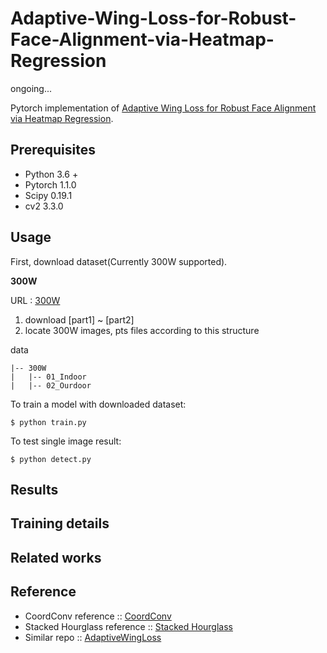 # Adaptive-Wing-Loss-for-Robust-Face-Alignment-via-Heatmap-Regression

ongoing...

Pytorch implementation of [Adaptive Wing Loss for Robust Face Alignment via Heatmap Regression](https://arxiv.org/abs/1904.07399). 

## Prerequisites
+ Python 3.6 +
+ Pytorch 1.1.0
+ Scipy 0.19.1
+ cv2 3.3.0

## Usage

First, download dataset(Currently 300W supported).

**300W**

URL : [300W](https://ibug.doc.ic.ac.uk/resources/300-W/)

1. download [part1] ~ [part2]
2. locate 300W images, pts files according to this structure

data
```
|-- 300W
|   |-- 01_Indoor
|   |-- 02_Ourdoor
```


To train a model with downloaded dataset:

    $ python train.py

To test single image result:

    $ python detect.py


## Results

## Training details

## Related works

## Reference
+ CoordConv reference :: [CoordConv](https://github.com/mkocabas/CoordConv-pytorch)
+ Stacked Hourglass reference :: [Stacked Hourglass](https://github.com/princeton-vl/pytorch_stacked_hourglass)
+ Similar repo :: [AdaptiveWingLoss](https://github.com/protossw512/AdaptiveWingLoss)
